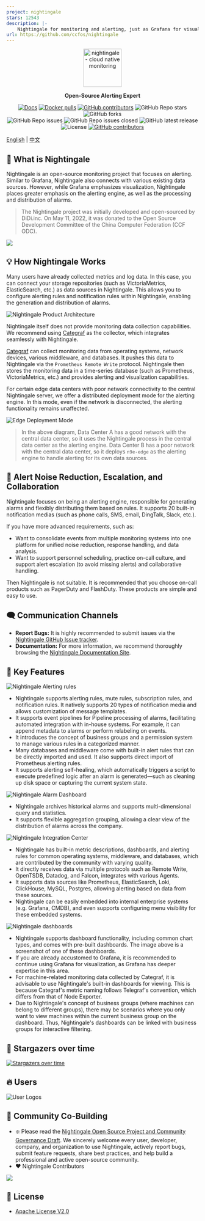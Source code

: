 ```yaml
---
project: nightingale
stars: 12543
description: |-
    Nightingale for monitoring and alerting, just as Grafana for visualization.
url: https://github.com/ccfos/nightingale
---
```


<p align="center">
  <a href="https://github.com/ccfos/nightingale">
    <img src="doc/img/Nightingale_L_V.png" alt="nightingale - cloud native monitoring" width="100" /></a>
</p>
<p align="center">
  <b>Open-Source Alerting Expert</b>
</p>

<p align="center">
<a href="https://flashcat.cloud/docs/">
  <img alt="Docs" src="https://img.shields.io/badge/docs-get%20started-brightgreen"/></a>
<a href="https://hub.docker.com/u/flashcatcloud">
  <img alt="Docker pulls" src="https://img.shields.io/docker/pulls/flashcatcloud/nightingale"/></a>
<a href="https://github.com/ccfos/nightingale/graphs/contributors">
  <img alt="GitHub contributors" src="https://img.shields.io/github/contributors-anon/ccfos/nightingale"/></a>
<img alt="GitHub Repo stars" src="https://img.shields.io/github/stars/ccfos/nightingale">
<img alt="GitHub forks" src="https://img.shields.io/github/forks/ccfos/nightingale">
<br/><img alt="GitHub Repo issues" src="https://img.shields.io/github/issues/ccfos/nightingale">
<img alt="GitHub Repo issues closed" src="https://img.shields.io/github/issues-closed/ccfos/nightingale">
<img alt="GitHub latest release" src="https://img.shields.io/github/v/release/ccfos/nightingale"/>
<img alt="License" src="https://img.shields.io/badge/license-Apache--2.0-blue"/>
<a href="https://n9e-talk.slack.com/">
  <img alt="GitHub contributors" src="https://img.shields.io/badge/join%20slack-%23n9e-brightgreen.svg"/></a>
</p>



[English](./README.md) | [中文](./README_zh.md)

## 🎯 What is Nightingale

Nightingale is an open-source monitoring project that focuses on alerting. Similar to Grafana, Nightingale also connects with various existing data sources. However, while Grafana emphasizes visualization, Nightingale places greater emphasis on the alerting engine, as well as the processing and distribution of alarms.

> The Nightingale project was initially developed and open-sourced by DiDi.inc. On May 11, 2022, it was donated to the Open Source Development Committee of the China Computer Federation (CCF ODC).

![](https://n9e.github.io/img/global/arch-bg.png)

## 💡 How Nightingale Works

Many users have already collected metrics and log data. In this case, you can connect your storage repositories (such as VictoriaMetrics, ElasticSearch, etc.) as data sources in Nightingale. This allows you to configure alerting rules and notification rules within Nightingale, enabling the generation and distribution of alarms.

![Nightingale Product Architecture](doc/img/readme/20240221152601.png)

Nightingale itself does not provide monitoring data collection capabilities. We recommend using [Categraf](https://github.com/flashcatcloud/categraf) as the collector, which integrates seamlessly with Nightingale.

[Categraf](https://github.com/flashcatcloud/categraf) can collect monitoring data from operating systems, network devices, various middleware, and databases. It pushes this data to Nightingale via the `Prometheus Remote Write` protocol. Nightingale then stores the monitoring data in a time-series database (such as Prometheus, VictoriaMetrics, etc.) and provides alerting and visualization capabilities.

For certain edge data centers with poor network connectivity to the central Nightingale server, we offer a distributed deployment mode for the alerting engine. In this mode, even if the network is disconnected, the alerting functionality remains unaffected.

![Edge Deployment Mode](doc/img/readme/20240222102119.png)

> In the above diagram, Data Center A has a good network with the central data center, so it uses the Nightingale process in the central data center as the alerting engine. Data Center B has a poor network with the central data center, so it deploys `n9e-edge` as the alerting engine to handle alerting for its own data sources.

## 🔕 Alert Noise Reduction, Escalation, and Collaboration

Nightingale focuses on being an alerting engine, responsible for generating alarms and flexibly distributing them based on rules. It supports 20 built-in notification medias (such as phone calls, SMS, email, DingTalk, Slack, etc.).

If you have more advanced requirements, such as:
- Want to consolidate events from multiple monitoring systems into one platform for unified noise reduction, response handling, and data analysis.
- Want to support personnel scheduling, practice on-call culture, and support alert escalation (to avoid missing alerts) and collaborative handling.

Then Nightingale is not suitable. It is recommended that you choose on-call products such as PagerDuty and FlashDuty. These products are simple and easy to use.

## 🗨️ Communication Channels

- **Report Bugs:** It is highly recommended to submit issues via the [Nightingale GitHub Issue tracker](https://github.com/ccfos/nightingale/issues/new?assignees=&labels=kind%2Fbug&projects=&template=bug_report.yml).
- **Documentation:** For more information, we recommend thoroughly browsing the [Nightingale Documentation Site](https://n9e.github.io/).

## 🔑 Key Features

![Nightingale Alerting rules](doc/img/readme/2025-05-23_18-43-37.png)

- Nightingale supports alerting rules, mute rules, subscription rules, and notification rules. It natively supports 20 types of notification media and allows customization of message templates.  
- It supports event pipelines for Pipeline processing of alarms, facilitating automated integration with in-house systems. For example, it can append metadata to alarms or perform relabeling on events. 
- It introduces the concept of business groups and a permission system to manage various rules in a categorized manner.  
- Many databases and middleware come with built-in alert rules that can be directly imported and used. It also supports direct import of Prometheus alerting rules.  
- It supports alerting self-healing, which automatically triggers a script to execute predefined logic after an alarm is generated—such as cleaning up disk space or capturing the current system state.

![Nightingale Alarm Dashboard](doc/img/readme/2025-05-30_08-49-28.png)

- Nightingale archives historical alarms and supports multi-dimensional query and statistics.  
- It supports flexible aggregation grouping, allowing a clear view of the distribution of alarms across the company.

![Nightingale Integration Center](doc/img/readme/2025-05-23_18-46-06.png)

- Nightingale has built-in metric descriptions, dashboards, and alerting rules for common operating systems, middleware, and databases, which are contributed by the community with varying quality.  
- It directly receives data via multiple protocols such as Remote Write, OpenTSDB, Datadog, and Falcon, integrates with various Agents.  
- It supports data sources like Prometheus, ElasticSearch, Loki, ClickHouse, MySQL, Postgres, allowing alerting based on data from these sources.  
- Nightingale can be easily embedded into internal enterprise systems (e.g. Grafana, CMDB), and even supports configuring menu visibility for these embedded systems.

![Nightingale dashboards](doc/img/readme/2025-05-23_18-49-02.png)

- Nightingale supports dashboard functionality, including common chart types, and comes with pre-built dashboards. The image above is a screenshot of one of these dashboards.  
- If you are already accustomed to Grafana, it is recommended to continue using Grafana for visualization, as Grafana has deeper expertise in this area.  
- For machine-related monitoring data collected by Categraf, it is advisable to use Nightingale's built-in dashboards for viewing. This is because Categraf's metric naming follows Telegraf's convention, which differs from that of Node Exporter.  
- Due to Nightingale's concept of business groups (where machines can belong to different groups), there may be scenarios where you only want to view machines within the current business group on the dashboard. Thus, Nightingale's dashboards can be linked with business groups for interactive filtering.

## 🌟 Stargazers over time

[![Stargazers over time](https://api.star-history.com/svg?repos=ccfos/nightingale&type=Date)](https://star-history.com/#ccfos/nightingale&Date)

## 🔥 Users

![User Logos](doc/img/readme/logos.png)

## 🤝 Community Co-Building

- ❇️ Please read the [Nightingale Open Source Project and Community Governance Draft](./doc/community-governance.md). We sincerely welcome every user, developer, company, and organization to use Nightingale, actively report bugs, submit feature requests, share best practices, and help build a professional and active open-source community.
- ❤️ Nightingale Contributors
<a href="https://github.com/ccfos/nightingale/graphs/contributors">
  <img src="https://contrib.rocks/image?repo=ccfos/nightingale" />
</a>

## 📜 License
- [Apache License V2.0](https://github.com/didi/nightingale/blob/main/LICENSE)

